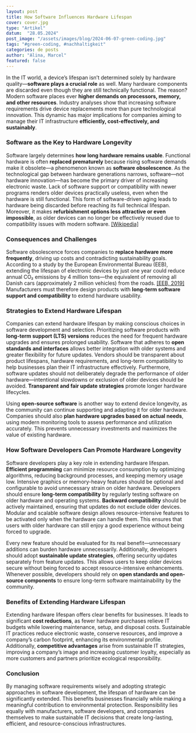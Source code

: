 ```yaml
---
layout: post
title: How Software Influences Hardware Lifespan
cover: cover.jpg
type: "Artikel"
datum:  "28.05.2024"
post_image: "/assets/images/blog/2024-06-07-green-coding.jpg"
tags: "#green-coding, #nachhaltigkeit"
categories: de posts
author: "Alina, Marcel"
featured: false
---
```


In the IT world, a device’s lifespan isn’t determined solely by hardware quality—**software plays a crucial role** as well. Many hardware components are discarded even though they are still technically functional. The reason? Modern software places ever **higher demands on processors, memory, and other resources**. Industry analyses show that increasing software requirements drive device replacements more than pure technological innovation. This dynamic has major implications for companies aiming to manage their IT infrastructure **efficiently, cost-effectively, and sustainably**.

### Software as the Key to Hardware Longevity

Software largely determines **how long hardware remains usable**. Functional hardware is often **replaced prematurely** because rising software demands make it obsolete—a phenomenon known as **software obsolescence**. As the technological gap between hardware generations narrows, software—not hardware innovation—has become the primary driver of increasing electronic waste. Lack of software support or compatibility with newer programs renders older devices practically useless, even when the hardware is still functional. This form of software-driven aging leads to hardware being discarded before reaching its full technical lifespan. Moreover, it makes **refurbishment options less attractive or even impossible**, as older devices can no longer be effectively reused due to compatibility issues with modern software. [[Wikipedia]](https://en.wikipedia.org/wiki/Planned_obsolescence)

### Consequences and Challenges

Software obsolescence forces companies to **replace hardware more frequently**, driving up costs and contradicting sustainability goals. According to a study by the European Environmental Bureau (EEB), extending the lifespan of electronic devices by just one year could reduce annual CO₂ emissions by 4 million tons—the equivalent of removing all Danish cars (approximately 2 million vehicles) from the roads. [[EEB, 2019]](https://eeb.org/revealed-the-climate-cost-of-disposable-smartphones/) Manufacturers must therefore design products with **long-term software support and compatibility** to extend hardware usability.

### Strategies to Extend Hardware Lifespan

Companies can extend hardware lifespan by making conscious choices in software development and selection. Prioritizing software products with **long-term support (LTS) versions** reduces the need for frequent hardware upgrades and ensures prolonged usability. Software that adheres to **open standards and interfaces** allows better integration with older systems and greater flexibility for future updates. Vendors should be transparent about product lifespans, hardware requirements, and long-term compatibility to help businesses plan their IT infrastructure effectively. Furthermore, software updates should not deliberately degrade the performance of older hardware—intentional slowdowns or exclusion of older devices should be avoided. **Transparent and fair update strategies** promote longer hardware lifecycles. 

Using **open-source software** is another way to extend device longevity, as the community can continue supporting and adapting it for older hardware. Companies should also **plan hardware upgrades based on actual needs**, using modern monitoring tools to assess performance and utilization accurately. This prevents unnecessary investments and maximizes the value of existing hardware.

### How Software Developers Can Promote Hardware Longevity

Software developers play a key role in extending hardware lifespan. **Efficient programming** can minimize resource consumption by optimizing algorithms, reducing background processes, and keeping memory usage low. Intensive graphics or memory-heavy features should be optional and configurable to avoid unnecessary strain on older hardware. Developers should ensure **long-term compatibility** by regularly testing software on older hardware and operating systems. **Backward compatibility** should be actively maintained, ensuring that updates do not exclude older devices. Modular and scalable software design allows resource-intensive features to be activated only when the hardware can handle them. This ensures that users with older hardware can still enjoy a good experience without being forced to upgrade. 

Every new feature should be evaluated for its real benefit—unnecessary additions can burden hardware unnecessarily. Additionally, developers should adopt **sustainable update strategies**, offering security updates separately from feature updates. This allows users to keep older devices secure without being forced to accept resource-intensive enhancements. Whenever possible, developers should rely on **open standards and open-source components** to ensure long-term software maintainability by the community.

### Benefits of Extending Hardware Lifespan

Extending hardware lifespan offers clear benefits for businesses. It leads to significant **cost reductions**, as fewer hardware purchases relieve IT budgets while lowering maintenance, setup, and disposal costs. Sustainable IT practices reduce electronic waste, conserve resources, and improve a company’s carbon footprint, enhancing its environmental profile. Additionally, **competitive advantages** arise from sustainable IT strategies, improving a company’s image and increasing customer loyalty, especially as more customers and partners prioritize ecological responsibility.

### Conclusion

By managing software requirements wisely and adopting strategic approaches in software development, the lifespan of hardware can be significantly extended. This benefits businesses financially while making a meaningful contribution to environmental protection. Responsibility lies equally with manufacturers, software developers, and companies themselves to make sustainable IT decisions that create long-lasting, efficient, and resource-conscious infrastructures.

